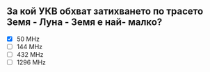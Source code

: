 ## За кой УКВ обхват затихването по трасето Земя - Луна - Земя е най- малко?

<!-- Верният отговор е отбелязан с [X] -->

- [X] 50 MHz
- [ ] 144 MHz
- [ ] 432 MHz
- [ ] 1296 MHz
